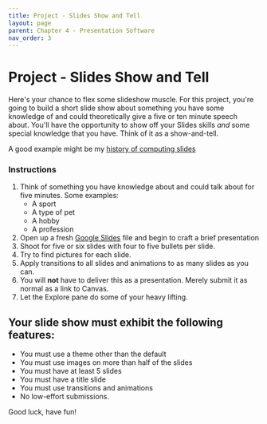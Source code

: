```yaml
---
title: Project - Slides Show and Tell
layout: page
parent: Chapter 4 - Presentation Software
nav_order: 3
---
```


Project - Slides Show and Tell
==============================

Here's your chance to flex some slideshow muscle. For this project, you're going to build a short slide show about something you have some knowledge of and could theoretically give a five or ten minute speech about. You'll have the opportunity to show off your Slides skills *and* some special knowledge that you have. Think of it as a show-and-tell.

A good example might be my [history of computing slides](https://docs.google.com/presentation/d/1981HfDAQWMwuWCTzK0kYFVVy8qTn4vuC9MsE289DOTo/edit?usp=sharing)

### Instructions

1. Think of something you have knowledge about and could talk about for five minutes. Some examples:
    * A sport
    * A type of pet
    * A hobby
    * A profession
1. Open up a fresh [Google Slides](https://slides.google.com) file and begin to craft a brief presentation
1. Shoot for five or six slides with four to five bullets per slide.
1. Try to find pictures for each slide.
1. Apply transitions to all slides and animations to as many slides as you can.
1. You will **not** have to deliver this as a presentation. Merely submit it as normal as a link to Canvas.
1. Let the Explore pane do some of your heavy lifting.

Your slide show must exhibit the following features:
----------------------------------------------------

-   You must use a theme other than the default
-   You must use images on more than half of the slides
-   You must have at least 5 slides
-   You must have a title slide
-   You must use transitions and animations
-   No low-effort submissions.

Good luck, have fun!
